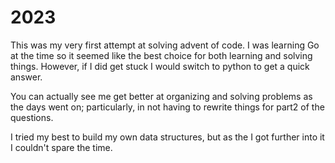 # 2023

This was my very first attempt at solving advent of code. I was learning Go at the time so it seemed like the best choice for both learning and solving things. However, if I did get stuck I would switch to python to get a quick answer. 

You can actually see me get better at organizing and solving problems as the days went on; particularly, in not having to rewrite things for part2 of the questions.

I tried my best to build my own data structures, but as the I got further into it I couldn't spare the time.